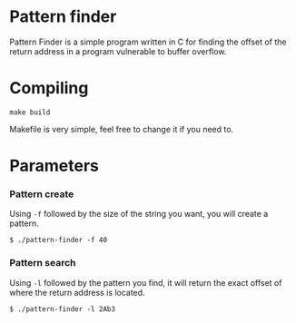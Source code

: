 # Pattern finder

Pattern Finder is a simple program written in C for finding the offset of the return address in a program vulnerable to buffer overflow.

# Compiling

`make build`

Makefile is very simple, feel free to change it if you need to.

# Parameters

### Pattern create

Using `-f` followed by the size of the string you want, you will create a pattern.

`$ ./pattern-finder -f 40`

### Pattern search

Using `-l` followed by the pattern you find, it will return the exact offset of where the return address is located.

`$ ./pattern-finder -l 2Ab3`


